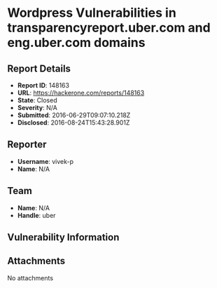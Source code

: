 # Wordpress Vulnerabilities in transparencyreport.uber.com and eng.uber.com domains

## Report Details
- **Report ID**: 148163
- **URL**: https://hackerone.com/reports/148163
- **State**: Closed
- **Severity**: N/A
- **Submitted**: 2016-06-29T09:07:10.218Z
- **Disclosed**: 2016-08-24T15:43:28.901Z

## Reporter
- **Username**: vivek-p
- **Name**: N/A

## Team
- **Name**: N/A
- **Handle**: uber

## Vulnerability Information


## Attachments
No attachments

